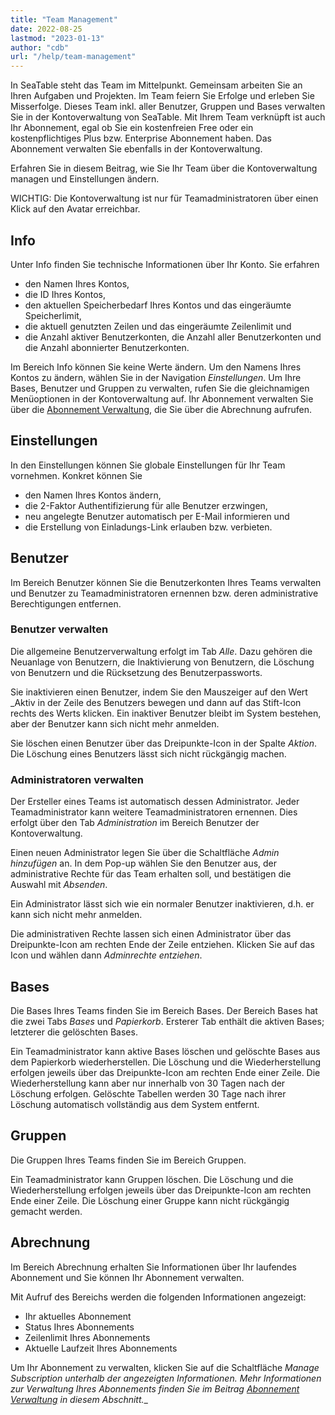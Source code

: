 ```yaml
---
title: "Team Management"
date: 2022-08-25
lastmod: "2023-01-13"
author: "cdb"
url: "/help/team-management"
---
```


In SeaTable steht das Team im Mittelpunkt. Gemeinsam arbeiten Sie an Ihren Aufgaben und Projekten. Im Team feiern Sie Erfolge und erleben Sie Misserfolge. Dieses Team inkl. aller Benutzer, Gruppen und Bases verwalten Sie in der Kontoverwaltung von SeaTable. Mit Ihrem Team verknüpft ist auch Ihr Abonnement, egal ob Sie ein kostenfreien Free oder ein kostenpflichtiges Plus bzw. Enterprise Abonnement haben. Das Abonnement verwalten Sie ebenfalls in der Kontoverwaltung.

Erfahren Sie in diesem Beitrag, wie Sie Ihr Team über die Kontoverwaltung managen und Einstellungen ändern.

WICHTIG: Die Kontoverwaltung ist nur für Teamadministratoren über einen Klick auf den Avatar erreichbar.

## Info

Unter Info finden Sie technische Informationen über Ihr Konto. Sie erfahren

- den Namen Ihres Kontos,
- die ID Ihres Kontos,
- den aktuellen Speicherbedarf Ihres Kontos und das eingeräumte Speicherlimit,
- die aktuell genutzten Zeilen und das eingeräumte Zeilenlimit und
- die Anzahl aktiver Benutzerkonten, die Anzahl aller Benutzerkonten und die Anzahl abonnierter Benutzerkonten.

Im Bereich Info können Sie keine Werte ändern. Um den Namens Ihres Kontos zu ändern, wählen Sie in der Navigation _Einstellungen_. Um Ihre Bases, Benutzer und Gruppen zu verwalten, rufen Sie die gleichnamigen Menüoptionen in der Kontoverwaltung auf. Ihr Abonnement verwalten Sie über die [Abonnement Verwaltung](docs/handbuch/verwaltung/abonnement-verwaltung/), die Sie über die Abrechnung aufrufen.

## Einstellungen

In den Einstellungen können Sie globale Einstellungen für Ihr Team vornehmen. Konkret können Sie

- den Namen Ihres Kontos ändern,
- die 2-Faktor Authentifizierung für alle Benutzer erzwingen,
- neu angelegte Benutzer automatisch per E-Mail informieren und
- die Erstellung von Einladungs-Link erlauben bzw. verbieten.

## Benutzer

Im Bereich Benutzer können Sie die Benutzerkonten Ihres Teams verwalten und Benutzer zu Teamadministratoren ernennen bzw. deren administrative Berechtigungen entfernen.

### Benutzer verwalten

Die allgemeine Benutzerverwaltung erfolgt im Tab _Alle_. Dazu gehören die Neuanlage von Benutzern, die Inaktivierung von Benutzern, die Löschung von Benutzern und die Rücksetzung des Benutzerpassworts.

Sie inaktivieren einen Benutzer, indem Sie den Mauszeiger auf den Wert _Aktiv in der Zeile des Benutzers bewegen und dann auf das Stift-Icon rechts des Werts klicken. Ein inaktiver Benutzer bleibt im System bestehen, aber der Benutzer kann sich nicht mehr anmelden.

Sie löschen einen Benutzer über das Dreipunkte-Icon in der Spalte _Aktion_. Die Löschung eines Benutzers lässt sich nicht rückgängig machen.

### Administratoren verwalten

Der Ersteller eines Teams ist automatisch dessen Administrator. Jeder Teamadministrator kann weitere Teamadministratoren ernennen. Dies erfolgt über den Tab _Administration_ im Bereich Benutzer der Kontoverwaltung.

Einen neuen Administrator legen Sie über die Schaltfläche _Admin hinzufügen_ an. In dem Pop-up wählen Sie den Benutzer aus, der administrative Rechte für das Team erhalten soll, und bestätigen die Auswahl mit _Absenden_.

Ein Administrator lässt sich wie ein normaler Benutzer inaktivieren, d.h. er kann sich nicht mehr anmelden.

Die administrativen Rechte lassen sich einen Administrator über das Dreipunkte-Icon am rechten Ende der Zeile entziehen. Klicken Sie auf das Icon und wählen dann _Adminrechte entziehen_.

## Bases

Die Bases Ihres Teams finden Sie im Bereich Bases. Der Bereich Bases hat die zwei Tabs _Bases_ und _Papierkorb_. Ersterer Tab enthält die aktiven Bases; letzterer die gelöschten Bases.

Ein Teamadministrator kann aktive Bases löschen und gelöschte Bases aus dem Papierkorb wiederherstellen. Die Löschung und die Wiederherstellung erfolgen jeweils über das Dreipunkte-Icon am rechten Ende einer Zeile. Die Wiederherstellung kann aber nur innerhalb von 30 Tagen nach der Löschung erfolgen. Gelöschte Tabellen werden 30 Tage nach ihrer Löschung automatisch vollständig aus dem System entfernt.

## Gruppen

Die Gruppen Ihres Teams finden Sie im Bereich Gruppen.

Ein Teamadministrator kann Gruppen löschen. Die Löschung und die Wiederherstellung erfolgen jeweils über das Dreipunkte-Icon am rechten Ende einer Zeile. Die Löschung einer Gruppe kann nicht rückgängig gemacht werden.

## Abrechnung

Im Bereich Abrechnung erhalten Sie Informationen über Ihr laufendes Abonnement und Sie können Ihr Abonnement verwalten.

Mit Aufruf des Bereichs werden die folgenden Informationen angezeigt:

- Ihr aktuelles Abonnement
- Status Ihres Abonnements
- Zeilenlimit Ihres Abonnements
- Aktuelle Laufzeit Ihres Abonnements

Um Ihr Abonnement zu verwalten, klicken Sie auf die Schaltfläche _Manage Subscription _unterhalb der angezeigten Informationen. Mehr Informationen zur Verwaltung Ihres Abonnements finden Sie im Beitrag [Abonnement Verwaltung](/docs/handbuch/verwaltung/abonnement-verwaltung/"") in diesem Abschnitt.___
